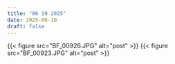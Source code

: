 ```yaml
---
title: "06 19 2025"
date: 2025-06-19
draft: false
---
```

{{< figure src="BF_00926.JPG" alt="post" >}}
{{< figure src="BF_00923.JPG" alt="post" >}}
